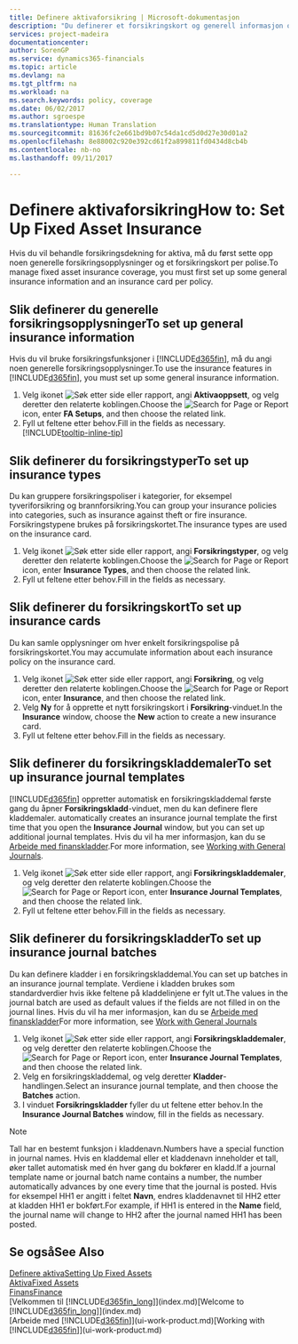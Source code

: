 ```yaml
---
title: Definere aktivaforsikring | Microsoft-dokumentasjon
description: "Du definerer et forsikringskort og generell informasjon om forsikringspolise for å behandle forsikringsdekning for aktiva."
services: project-madeira
documentationcenter: 
author: SorenGP
ms.service: dynamics365-financials
ms.topic: article
ms.devlang: na
ms.tgt_pltfrm: na
ms.workload: na
ms.search.keywords: policy, coverage
ms.date: 06/02/2017
ms.author: sgroespe
ms.translationtype: Human Translation
ms.sourcegitcommit: 81636fc2e661bd9b07c54da1cd5d0d27e30d01a2
ms.openlocfilehash: 8e88002c920e392cd61f2a899811fd0434d8cb4b
ms.contentlocale: nb-no
ms.lasthandoff: 09/11/2017

---
```

# <a name="how-to-set-up-fixed-asset-insurance"></a><span data-ttu-id="cec4e-103">Definere aktivaforsikring</span><span class="sxs-lookup"><span data-stu-id="cec4e-103">How to: Set Up Fixed Asset Insurance</span></span>
<span data-ttu-id="cec4e-104">Hvis du vil behandle forsikringsdekning for aktiva, må du først sette opp noen generelle forsikringsopplysninger og et forsikringskort per polise.</span><span class="sxs-lookup"><span data-stu-id="cec4e-104">To manage fixed asset insurance coverage, you must first set up some general insurance information and an insurance card per policy.</span></span>

## <a name="to-set-up-general-insurance-information"></a><span data-ttu-id="cec4e-105">Slik definerer du generelle forsikringsopplysninger</span><span class="sxs-lookup"><span data-stu-id="cec4e-105">To set up general insurance information</span></span>
<span data-ttu-id="cec4e-106">Hvis du vil bruke forsikringsfunksjoner i [!INCLUDE[d365fin](includes/d365fin_md.md)], må du angi noen generelle forsikringsopplysninger.</span><span class="sxs-lookup"><span data-stu-id="cec4e-106">To use the insurance features in [!INCLUDE[d365fin](includes/d365fin_md.md)], you must set up some general insurance information.</span></span>  

1. <span data-ttu-id="cec4e-107">Velg ikonet ![Søk etter side eller rapport](media/ui-search/search_small.png "Ikonet Søk etter side eller rapport"), angi **Aktivaoppsett**, og velg deretter den relaterte koblingen.</span><span class="sxs-lookup"><span data-stu-id="cec4e-107">Choose the ![Search for Page or Report](media/ui-search/search_small.png "Search for Page or Report icon") icon, enter **FA Setups**, and then choose the related link.</span></span>  
2. <span data-ttu-id="cec4e-108">Fyll ut feltene etter behov.</span><span class="sxs-lookup"><span data-stu-id="cec4e-108">Fill in the fields as necessary.</span></span> [!INCLUDE[tooltip-inline-tip](includes/tooltip-inline-tip_md.md)]  

## <a name="to-set-up-insurance-types"></a><span data-ttu-id="cec4e-109">Slik definerer du forsikringstyper</span><span class="sxs-lookup"><span data-stu-id="cec4e-109">To set up insurance types</span></span>
<span data-ttu-id="cec4e-110">Du kan gruppere forsikringspoliser i kategorier, for eksempel tyveriforsikring og brannforsikring.</span><span class="sxs-lookup"><span data-stu-id="cec4e-110">You can group your insurance policies into categories, such as insurance against theft or fire insurance.</span></span> <span data-ttu-id="cec4e-111">Forsikringstypene brukes på forsikringskortet.</span><span class="sxs-lookup"><span data-stu-id="cec4e-111">The insurance types are used on the insurance card.</span></span>

1. <span data-ttu-id="cec4e-112">Velg ikonet ![Søk etter side eller rapport](media/ui-search/search_small.png "Ikonet Søk etter side eller rapport"), angi **Forsikringstyper**, og velg deretter den relaterte koblingen.</span><span class="sxs-lookup"><span data-stu-id="cec4e-112">Choose the ![Search for Page or Report](media/ui-search/search_small.png "Search for Page or Report icon") icon, enter **Insurance Types**, and then choose the related link.</span></span>  
2. <span data-ttu-id="cec4e-113">Fyll ut feltene etter behov.</span><span class="sxs-lookup"><span data-stu-id="cec4e-113">Fill in the fields as necessary.</span></span>

## <a name="to-set-up-insurance-cards"></a><span data-ttu-id="cec4e-114">Slik definerer du forsikringskort</span><span class="sxs-lookup"><span data-stu-id="cec4e-114">To set up insurance cards</span></span>
<span data-ttu-id="cec4e-115">Du kan samle opplysninger om hver enkelt forsikringspolise på forsikringskortet.</span><span class="sxs-lookup"><span data-stu-id="cec4e-115">You may accumulate information about each insurance policy on the insurance card.</span></span>  

1. <span data-ttu-id="cec4e-116">Velg ikonet ![Søk etter side eller rapport](media/ui-search/search_small.png "Ikonet Søk etter side eller rapport"), angi **Forsikring**, og velg deretter den relaterte koblingen.</span><span class="sxs-lookup"><span data-stu-id="cec4e-116">Choose the ![Search for Page or Report](media/ui-search/search_small.png "Search for Page or Report icon") icon, enter **Insurance**, and then choose the related link.</span></span>  
2. <span data-ttu-id="cec4e-117">Velg **Ny** for å opprette et nytt forsikringskort i **Forsikring**-vinduet.</span><span class="sxs-lookup"><span data-stu-id="cec4e-117">In the **Insurance** window, choose the **New** action to create a  new insurance card.</span></span>  
3. <span data-ttu-id="cec4e-118">Fyll ut feltene etter behov.</span><span class="sxs-lookup"><span data-stu-id="cec4e-118">Fill in the fields as necessary.</span></span>

## <a name="to-set-up-insurance-journal-templates"></a><span data-ttu-id="cec4e-119">Slik definerer du forsikringskladdemaler</span><span class="sxs-lookup"><span data-stu-id="cec4e-119">To set up insurance journal templates</span></span>
[!INCLUDE[d365fin](includes/d365fin_md.md)]<span data-ttu-id="cec4e-120"> oppretter automatisk en forsikringskladdemal første gang du åpner **Forsikringskladd**-vinduet, men du kan definere flere kladdemaler.</span><span class="sxs-lookup"><span data-stu-id="cec4e-120"> automatically creates an insurance journal template the first time that you open the **Insurance Journal** window, but you can set up additional journal templates.</span></span> <span data-ttu-id="cec4e-121">Hvis du vil ha mer informasjon, kan du se [Arbeide med finanskladder](ui-work-general-journals.md).</span><span class="sxs-lookup"><span data-stu-id="cec4e-121">For more information, see [Working with General Journals](ui-work-general-journals.md).</span></span>  

1. <span data-ttu-id="cec4e-122">Velg ikonet ![Søk etter side eller rapport](media/ui-search/search_small.png "Ikonet Søk etter side eller rapport"), angi **Forsikringskladdemaler**, og velg deretter den relaterte koblingen.</span><span class="sxs-lookup"><span data-stu-id="cec4e-122">Choose the ![Search for Page or Report](media/ui-search/search_small.png "Search for Page or Report icon") icon, enter **Insurance Journal Templates**, and then choose the related link.</span></span>  
2. <span data-ttu-id="cec4e-123">Fyll ut feltene etter behov.</span><span class="sxs-lookup"><span data-stu-id="cec4e-123">Fill in the fields as necessary.</span></span>

## <a name="to-set-up-insurance-journal-batches"></a><span data-ttu-id="cec4e-124">Slik definerer du forsikringskladder</span><span class="sxs-lookup"><span data-stu-id="cec4e-124">To set up insurance journal batches</span></span>
<span data-ttu-id="cec4e-125">Du kan definere kladder i en forsikringskladdemal.</span><span class="sxs-lookup"><span data-stu-id="cec4e-125">You can set up batches in an insurance journal template.</span></span> <span data-ttu-id="cec4e-126">Verdiene i kladden brukes som standardverdier hvis ikke feltene på kladdelinjene er fylt ut.</span><span class="sxs-lookup"><span data-stu-id="cec4e-126">The values in the journal batch are used as default values if the fields are not filled in on the journal lines.</span></span> <span data-ttu-id="cec4e-127">Hvis du vil ha mer informasjon, kan du se [Arbeide med finanskladder](ui-work-general-journals.md)</span><span class="sxs-lookup"><span data-stu-id="cec4e-127">For more information, see [Work with General Journals](ui-work-general-journals.md)</span></span>  

1. <span data-ttu-id="cec4e-128">Velg ikonet ![Søk etter side eller rapport](media/ui-search/search_small.png "Ikonet Søk etter side eller rapport"), angi **Forsikringskladdemaler**, og velg deretter den relaterte koblingen.</span><span class="sxs-lookup"><span data-stu-id="cec4e-128">Choose the ![Search for Page or Report](media/ui-search/search_small.png "Search for Page or Report icon") icon, enter **Insurance Journal Templates**, and then choose the related link.</span></span>  
2. <span data-ttu-id="cec4e-129">Velg en forsikringskladdemal, og velg deretter **Kladder**-handlingen.</span><span class="sxs-lookup"><span data-stu-id="cec4e-129">Select an insurance journal template, and then choose the **Batches** action.</span></span>
3. <span data-ttu-id="cec4e-130">I vinduet **Forsikringskladder** fyller du ut feltene etter behov.</span><span class="sxs-lookup"><span data-stu-id="cec4e-130">In the **Insurance Journal Batches** window, fill in the fields as necessary.</span></span>

> [!NOTE]  
>   <span data-ttu-id="cec4e-131">Tall har en bestemt funksjon i kladdenavn.</span><span class="sxs-lookup"><span data-stu-id="cec4e-131">Numbers have a special function in journal names.</span></span> <span data-ttu-id="cec4e-132">Hvis en kladdemal eller et kladdenavn inneholder et tall, øker tallet automatisk med én hver gang du bokfører en kladd.</span><span class="sxs-lookup"><span data-stu-id="cec4e-132">If a journal template name or journal batch name contains a number, the number automatically advances by one every time that the journal is posted.</span></span> <span data-ttu-id="cec4e-133">Hvis for eksempel HH1 er angitt i feltet **Navn**, endres kladdenavnet til HH2 etter at kladden HH1 er bokført.</span><span class="sxs-lookup"><span data-stu-id="cec4e-133">For example, if HH1 is entered in the **Name** field, the journal name will change to HH2 after the journal named HH1 has been posted.</span></span>

## <a name="see-also"></a><span data-ttu-id="cec4e-134">Se også</span><span class="sxs-lookup"><span data-stu-id="cec4e-134">See Also</span></span>
[<span data-ttu-id="cec4e-135">Definere aktiva</span><span class="sxs-lookup"><span data-stu-id="cec4e-135">Setting Up Fixed Assets</span></span>](fa-setup.md)  
[<span data-ttu-id="cec4e-136">Aktiva</span><span class="sxs-lookup"><span data-stu-id="cec4e-136">Fixed Assets</span></span>](fa-manage.md)  
[<span data-ttu-id="cec4e-137">Finans</span><span class="sxs-lookup"><span data-stu-id="cec4e-137">Finance</span></span>](finance.md)  
<span data-ttu-id="cec4e-138">[Velkommen til [!INCLUDE[d365fin_long](includes/d365fin_long_md.md)]](index.md)</span><span class="sxs-lookup"><span data-stu-id="cec4e-138">[Welcome to [!INCLUDE[d365fin_long](includes/d365fin_long_md.md)]](index.md)</span></span>  
<span data-ttu-id="cec4e-139">[Arbeide med [!INCLUDE[d365fin](includes/d365fin_md.md)]](ui-work-product.md)</span><span class="sxs-lookup"><span data-stu-id="cec4e-139">[Working with [!INCLUDE[d365fin](includes/d365fin_md.md)]](ui-work-product.md)</span></span>

